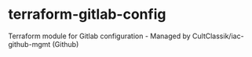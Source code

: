 # terraform-gitlab-config
Terraform module for Gitlab configuration - Managed by CultClassik/iac-github-mgmt (Github)
